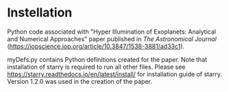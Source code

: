 # Instellation
Python code associated with "Hyper Illumination of Exoplanets: Analytical and Numerical Approaches" paper published in _The Astronomical Journal_ (https://iopscience.iop.org/article/10.3847/1538-3881/ad33c1).

myDefs.py contains Python definitions created for the paper. Note that installation of starry is required to run all other files. Please see https://starry.readthedocs.io/en/latest/install/ for installation guide of starry. Version 1.2.0 was used in the creation of the paper. 
